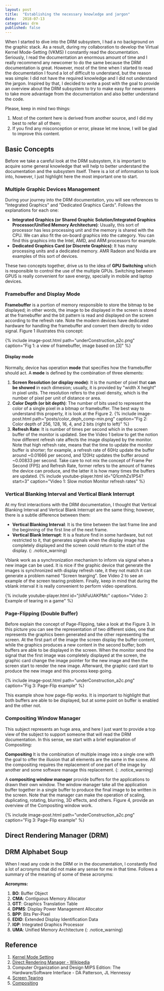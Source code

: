 ```yaml
---
layout: post
title:  "Establishing the necessary knowledge and jargon"
date:   2018-07-13
categories: drm
published: false
---
```


When I started to dive into the DRM subsystem, I had a no background on the graphic stack. As a result, during my collaboration to develop the Virtual Kernel Mode-Setting (VKMS) I constantly read the documentation. Seriously, I read the documentation an enormous amount of time and I really recommend any newcomer to do the same because the DRM documentation is great. However, most of the time when I started to read the documentation I found a lot of difficult to understand, but the reason was simple: I did not have the required knowledge and I did not understand the jargon. Inspired by that, I decided to write a post with the goal to provide an overview about the DRM subsystem to try to make easy for newcomers to take more advantage from the documentation and also better understand the code.

Please, keep in mind two things:

1. Most of the content here is derived from another source, and I did my best to refer all of them;
2. If you find any misconception or error, please let me know, I will be glad to improve this content.

## Basic Concepts

Before we take a careful look at the DRM subsystem, it is important to acquire some general knowledge that will help to better understand the documentation and the subsystem itself. There is a lot of information to look into, however, I just highlight here the most important one to start.

### Multiple Graphic Devices Management

During your journey into the DRM documentation, you will see references to "Integrated Graphics" and "Dedicated Graphics Cards". Follows the explanations for each one:

* **Integrated Graphics (or Shared Graphic Solution/Integrated Graphics Processor/Unified Memory Architecture)**: Usually, this sort of processor has less processing unit and the memory is shared with the CPU. We can also fit the on-board graphics into the category. You can find this graphics into the Intel, AMD, and ARM processors for example.
* **Dedicated Graphics Card (or Discrete Graphics)**: It has many processing units and a dedicated memory. AMR Radeon and Nvidia are examples of this sort of devices.

These two concepts together, drive us to the idea of **GPU Switching** which is responsible to control the use of the multiple GPUs. Switching between GPUS is really convenient for save energy, specially in mobile and laptop devices.

### Framebuffer and Display Mode

**Framebuffer** is a portion of memory responsible to store the bitmap to be displayed; in other words, the image to be displayed in the screen is stored at the framebuffer and the bit pattern is read and displayed on the screen according to the refresh rate. Note the modern devices have dedicated hardware for handling the framebuffer and convert them directly to video signal. Figure 1 illustrates this concept:

{% include image-post.html
  path="underConstruction_a2c.png"
  caption="Fig 1: a view of framebuffer, image based on [3]" %}

#### Display mode

Normally, device has operation **mode** that specifies how the framebuffer should act. A **mode** is defined by the combination of three elements:

1. **Screen Resolution (or display mode)**: It is the number of pixel that **can be showed** in each dimesion; usually, it is provided by "width X height" in pixel units. The resolution refers to the pixel density, which is the number of pixel per unit of distance or area.
2. **Color Depth (or bit depth)**: The number of bits used to represent the color of a single pixel in a bitmap or framebuffer. The best way to understand this property, it is look at the Figure 2.
  {% include image-post.html
    path="posts/color_deph_comp-min.png"
    caption="Fig 2: Color depth of 256, 128, 16, 4, and 2 bits (right to left)" %}
3. **Refresh Rate**: It is number of times per second which in the screen buffer of the monitor is updated. See the Video 1 below to get the notion how different refresh rate affects the image displayed by the monitor. Note that high refresh rate, means that the time to update the monitor buffer is shorter; for example, a refresh rate of 60Hz update the buffer around ~0.01666 per second, and 120Hz updates the buffer around ~0.00833 per second. Take care to not mix the concept of Frame Per Second (FPS) and Refresh Rate, former refers to the amount of frames the device can produce, and the latter it is how many times the buffers are updated.
  {% include youtube-player.html
    id="Q1cmhZs1P54?start=3"
    caption="Video 1: Slow motion Monitor refresh rates" %}

### Vertical Blanking Interval and Vertical Blank Interrupt

At my first interactions with the DRM documentation, I thought that Vertical Blanking Interval and Vertical Blank Interrupt are the same thing; however, there is a subtle difference between them:

* **Vertical Blanking Interval**: It is the time between the last frame line and the beginning of the first line of the next frame.
* **Vertical Blank Interrupt**: It is a feature find in some hardware, but not restricted to it, that generates signals when the display image has completely displayed and the screen could return to the start of the display.
{: .notice_warning}

Vblank work as a synchronization mechanism to inform via signal when a new image can be used. It is nice if the graphic device that generate the images is synchronized with display refresh rate, it they not match it can generate a problem named "Screen tearging". See Video 2 to see an example of the screen tearing problem. Finally, keep in mind that during the vblank interval it is really convenient to perform video operations.

  {% include youtube-player.html
    id="jVAFuUAKPMc"
    caption="Video 2: Example of tearing in a game" %}

### Page-Flipping (Double Buffer)

Before explain the concept of Page-Flipping, take a look at the Figure 3. In this picture you can see the representation of two different sides, one that represents the graphics been generated and the other representing the screen. At the first part of the image the screen display the buffer content, while the graphics produces a new content in the second buffer; both buffers are able to be displayed in the screen. When the monitor send the signal that the first image was completely displayed at the screen, the graphic card change the image pointer for the new image and then the screen start to render the new image. Afterward, the graphic card start to produce the new image and this process keep going.

  {% include image-post.html
    path="underConstruction_a2c.png"
    caption="Fig 3: Page-Flip example" %}

This example show how page-flip works. It is important to highlight that both buffers are able to be displayed, but at some point on buffer is enabled and the other not.

### Compositing Window Manager

This subject represents an huge area, and here I just want to provide a top view of the subject to support someone that will read the DRM documentation. In this sense, we start with a brief explanation of Compositing:

**Compositing**
It is the combination of multiple image into a single one with the goal to offer the illusion that all elements are the same in the scene. All the compositing requires the replacement of one part of the image by another and some software manage this replacement.
{: .notice_warning}

A **compositing window manager** provide buffers for the applications to drawn their own window. The window manager take all the application buffer together in a single buffer to produce the final image to be written in the screen. Note that the manager can make the operation of scaling, duplicating, rotating, blurring, 3D effects, and others. Figure 4, provide an overview of the Compositing window work.

  {% include image-post.html
    path="underConstruction_a2c.png"
    caption="Fig 3: Page-Flip example" %}

## Direct Rendering Manager (DRM)

## DRM Alphabet Soup

When I read any code in the DRM or in the documentation, I constantly find a lot of acronyms that did not make any sense for me in that time. Follows a summary of the meaning of some of these acronyms:

**Acronyms:**
1. **BO**: Buffer Object
2. **CMA**: Contiguous Memory Allocator
3. **GTT**: Graphics Translation Table
4. **DPMS**: Display Power Management Allocator
5. **BPP**: Bits Per-Pixel
6. **EDID**: Extended Display Identification Data
7. **IGP**: Integrated Graphics Processor
8. **UMA**: Unified Memory Architecture
{: .notice_warning}

## Reference

1. [Kernel Mode Setting](https://dri.freedesktop.org/docs/drm/gpu/drm-kms.html)
2. [Direct Rendering Manager - Wikipedia](https://en.wikipedia.org/wiki/Direct_Rendering_Manager)
3. Computer Organization and Design MIPS Edition: The Hardware/Software Interface - DA Patterson, JL Hennessy
4. [Screen Tearing](https://en.wikipedia.org/wiki/Screen_tearing)
5. [Compositing](https://en.wikipedia.org/wiki/Compositing)
